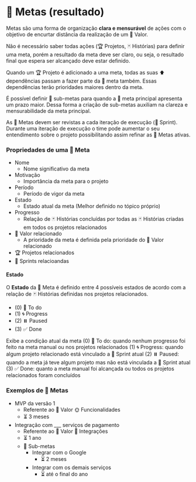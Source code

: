 # 🎯 Metas (resultado)

Metas são uma forma de organização **clara e mensurável** de ações com o objetivo de encurtar distância da realização de um 🌟 Valor.

Não é necessário saber todas ações (🏆 Projetos, 🃏 Histórias) para definir uma meta, porém a resultado da meta deve ser claro, ou seja, o resultado final que espera ser alcançado deve estar definido.

Quando um 🏆 Projeto é adicionado a uma meta, todas as suas ⬆️ dependências passam a fazer parte da 🎯 meta também. Essas dependências terão prioridades maiores dentro da meta.

É possível definir 🎯 sub-metas para quando a 🎯 meta principal apresenta um prazo maior. Dessa forma a criação de sub-metas auxiliam na clareza e mensurabilidade da meta principal.

As 🎯 Metas devem ser revistas a cada iteração de execução (🎽 Sprint). Durante uma iteração de execução o time pode aumentar o seu entendimento sobre o projeto possibilitando assim refinar as 🎯 Metas ativas.

### Propriedades de uma 🎯 Meta

- Nome
  - Nome significativo da meta
- Motivação
  - Importância da meta para o projeto
- Período
  - Período de vigor da meta
- Estado
  - Estado atual da meta (Melhor definido no tópico próprio)
- Progresso
  - Relação de 🃏 Histórias concluídas por todas as 🃏 Histórias criadas em todos os projetos relacionados
- 🌟 Valor relacionado
  - A prioridade da meta é definida pela prioridade do 🌟 Valor relacionado
- 🏆 Projetos relacionados
- 🎽 Sprints relacioandas

#### Estado

O **Estado** da 🎯 Meta é definido entre 4 possíveis estados de acordo com a relação de 🃏 Histórias definidas nos projetos relacionados.

- (0) 💎 To do
- (1) 🌀 Progress
- (2) ⏸️ Paused
- (3) ✅ Done

Exibe a condição atual da meta
(0) 💎 To do: quando nenhum progresso foi feito na meta manual ou nos projetos relacionados
(1) 🌀 Progress: quando algum projeto relacionado está vinculado a 🎽 Sprint atual
(2) ⏸️ Paused: quando a meta já teve algum projeto mas não está vinculada a 🎽 Sprint atual
(3) ✅ Done: quanto a meta manual foi alcançada ou todos os projetos relacionados foram concluídos

### Exemplos de 🎯 Metas

- MVP da versão 1
    - Referente ao 🌟 Valor 🌞 Funcionalidades
    - ⏳ 3 meses
- Integração com ___ serviços de pagamento
    - Referente ao 🌟 Valor 🧩 Integrações
    - ⏳ 1 ano
    - 🎯 Sub-metas
        - Integrar com o Google
            - ⏳ 2 meses
        - Integrar com os demais serviços
            - ⏳ até o final do ano